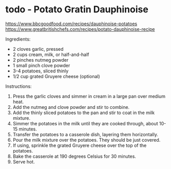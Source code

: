 # todo - Potato Gratin Dauphinoise

https://www.bbcgoodfood.com/recipes/dauphinoise-potatoes
https://www.greatbritishchefs.com/recipes/potato-dauphinoise-recipe

Ingredients:

* 2 cloves garlic, pressed
* 2 cups cream, milk, or half-and-half
* 2 pinches nutmeg powder
* 1 small pinch clove powder
* 3-4 potatoes, sliced thinly
* 1/2 cup grated Gruyere cheese (optional)

Instructions:

1. Press the garlic cloves and simmer in cream in a large pan over medium heat.
2. Add the nutmeg and clove powder and stir to combine.
3. Add the thinly sliced potatoes to the pan and stir to coat in the milk mixture.
4. Simmer the potatoes in the milk until they are cooked through, about 10-15 minutes.
5. Transfer the potatoes to a casserole dish, layering them horizontally.
6. Pour the milk mixture over the potatoes. They should be just covered.
7. If using, sprinkle the grated Gruyere cheese over the top of the potatoes.
8. Bake the casserole at 190 degrees Celsius for 30 minutes.
9. Serve hot.
